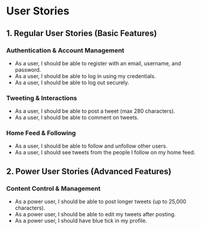 # User Stories

## 1. Regular User Stories (Basic Features)

### Authentication & Account Management
- As a user, I should be able to register with an email, username, and password.
- As a user, I should be able to log in using my credentials.
- As a user, I should be able to log out securely.

### Tweeting & Interactions
- As a user, I should be able to post a tweet (max 280 characters).
- As a user, I should be able to comment on tweets.

### Home Feed & Following
- As a user, I should be able to follow and unfollow other users.
- As a user, I should see tweets from the people I follow on my home feed.


## 2. Power User Stories (Advanced Features)

### Content Control & Management
- As a power user, I should be able to post longer tweets (up to 25,000 characters).
- As a power user, I should be able to edit my tweets after posting.
- As a power user, I should have blue tick in my profile.
